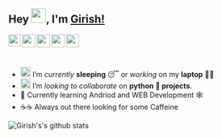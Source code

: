 ## Hey <img src="https://github.com/TheDudeThatCode/TheDudeThatCode/blob/master/Assets/Hi.gif" width="29px">, I'm [Girish!](https://girishrajani.github.io/)
 
<a href="https://www.linkedin.com/in/girish-rajani/">
  <img align="left" width="24px" src="https://cdn.jsdelivr.net/npm/simple-icons@v3/icons/linkedin.svg"  />
</a>
<a href="https://twitter.com/girishrajani162">
  <img align="left" width="26px" src="https://cdn.jsdelivr.net/npm/simple-icons@v3/icons/twitter.svg" />
</a>
<a href="mailto:girish.r.rajani@gmail.com">
  <img align="left" width="26px" src="https://cdn.jsdelivr.net/npm/simple-icons@v3/icons/gmail.svg" />
</a>
<a href="https://girish-r-rajani.medium.com/">
  <img align="left" width="26px" src="https://cdn.jsdelivr.net/npm/simple-icons@v3/icons/medium.svg" />
</a>
<a href="https://www.instagram.com/creepycaffeinated//">
  <img align="left" width="26px" src="https://cdn.jsdelivr.net/npm/simple-icons@v3/icons/instagram.svg" />
</a>

<br>
<br>
<br>

- <img alt="GIF" src="https://github.com/TheDudeThatCode/TheDudeThatCode/blob/master/Assets/wave.gif" width="20vw" /> I’m *currently* **sleeping** 😴 or *working* on my **laptop** 👨‍💻
- <img alt="GIF" src="https://github.com/TheDudeThatCode/TheDudeThatCode/blob/master/Assets/headbang.gif" width="20vw" /> I’m *looking to collaborate* on **python 🐍 projects**.
- 📱 Currently learning Andriod and WEB Development 🕸
- ☕☕ Always out there looking for some Caffeine


![Girish's's github stats](https://github-readme-stats.vercel.app/api?username=girishrajani&show_icons=true&hide_border=true)